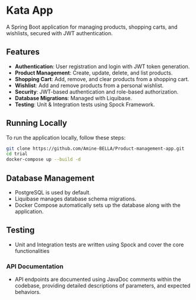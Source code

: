 # Kata App

A Spring Boot application for managing products, shopping carts, and wishlists, secured with JWT authentication.

## Features
- **Authentication**: User registration and login with JWT token generation.
- **Product Management**: Create, update, delete, and list products.
- **Shopping Cart**: Add, remove, and clear products from a shopping cart.
- **Wishlist**: Add and remove products from a personal wishlist.
- **Security**: JWT-based authentication and role-based authorization.
- **Database Migrations**: Managed with Liquibase.
- **Testing**: Unit & Integration tests using Spock Framework.

## Running Locally

To run the application locally, follow these steps:

```bash
git clone https://github.com/Amine-BELLA/Product-management-app.git
cd trial
docker-compose up --build -d
```

## Database Management
- PostgreSQL is used by default.
- Liquibase manages database schema migrations.
- Docker Compose automatically sets up the database along with the application.

## Testing
- Unit and Integration tests are written using Spock and cover the core functionalities

### API Documentation
- API endpoints are documented using JavaDoc comments within the codebase, providing detailed descriptions of parameters, and expected behaviors.




